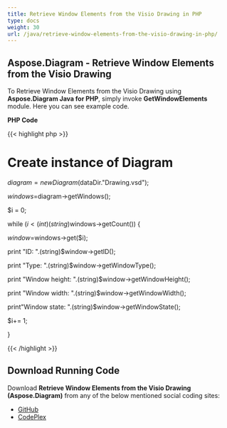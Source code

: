 ```yaml
---
title: Retrieve Window Elements from the Visio Drawing in PHP
type: docs
weight: 30
url: /java/retrieve-window-elements-from-the-visio-drawing-in-php/
---
```


## **Aspose.Diagram - Retrieve Window Elements from the Visio Drawing**
To Retrieve Window Elements from the Visio Drawing using **Aspose.Diagram Java for PHP**, simply invoke **GetWindowElements** module. Here you can see example code.

**PHP Code**

{{< highlight php >}}

 # Create instance of Diagram

$diagram = new Diagram($dataDir."Drawing.vsd");

$windows=$diagram->getWindows();

$i = 0;

while ($i<(int)(string)$windows->getCount()) {

$window=$windows->get($i);

print "ID: ".(string)$window->getID();

print "Type: ".(string)$window->getWindowType();

print "Window height: ".(string)$window->getWindowHeight();

print "Window width: ".(string)$window->getWindowWidth();

print"Window state: ".(string)$window->getWindowState();

$i+= 1;

}

{{< /highlight >}}
## **Download Running Code**
Download **Retrieve Window Elements from the Visio Drawing (Aspose.Diagram)** from any of the below mentioned social coding sites:

- [GitHub](https://github.com/asposediagram/Aspose.Diagram-for-Java/blob/master/Plugins/Aspose_Diagram_Java_for_PHP/src/aspose/diagram/WorkingwithWindowElements/GetWindowElements.php)
- [CodePlex](https://asposediagramjavaphp.codeplex.com/SourceControl/latest#src/aspose/diagram/WorkingwithWindowElements/GetWindowElements.php)
